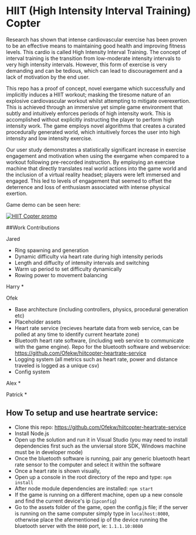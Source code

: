 # HIIT (High Intensity Interval Training) Copter

Research has shown that intense cardiovascular exercise has been proven to be an effective means to maintaining good health and improving fitness levels. This cardio is called High Intensity Interval Training. The concept of interval training is the transition from low-moderate intensity intervals to very high intensity intervals. However, this form of exercise is very demanding and can be tedious, which can lead to discouragement and a lack of motivation by the end user.

This repo has a proof of concept, novel exergame which successfully and implicitly induces a HIIT workout; masking the tiresome nature of an explosive cardiovascular workout whilst attempting to mitigate overexertion. This is achieved through an immersive yet simple game environment that subtly and intuitively enforces periods of high intensity work. This is accomplished without explicitly instructing the player to perform high intensity work.  The game employs novel algorithms that creates a curated procedurally generated world, which intuitively forces the user into high intensity and low intensity exercise.

Our user study demonstrates a statistically significant increase in exercise engagement and motivation when using the exergame when compared to a workout following pre-recorded instruction. By employing an exercise machine that directly translates real world actions into the game world and the inclusion of a virtual reality headset; players were left immersed and engaged. This led to levels of engagement that seemed to offset the deterrence and loss of enthusiasm associated with intense physical exertion. 


Game demo can be seen here:

[![HIIT Copter promo](http://img.youtube.com/vi/QqtGDxjESN0/0.jpg)](http://www.youtube.com/watch?v=QqtGDxjESN0)

##Work Contributions

Jared
  * Ring spawning and generation
  * Dynamic difficulty via heart rate during high intensity periods
  * Length and diffuclty of intensity intervals and switching
  * Warm up period to set difficulty dynamically
  * Rowing power to movement balancing

Harry
  * 
  
Ofek
  * Base architecture (including controllers, physics, procedural generation etc)
  * Placeholder assets
  * Heart rate service (recieves heartate data from web service, can be polled at any time to identify current heartate zone)
  * Bluetooth heart rate software, (including web service to communicate with the game engine). Repo for the bluetooth software and   webservice: https://github.com/Ofekw/hiitcopter-heartrate-service
  * Logging system (all metrics such as heart rate, power and distance traveled is logged as a unique csv)
  * Config system
  
Alex
  * 
  
Patrick
  * 



## How To setup and use heartrate service:
* Clone this repo: https://github.com/Ofekw/hiitcopter-heartrate-service
* Install Node.js
* Open up the solution and run it in Visual Studio (you may need to install dependencies first such as the unviersal store SDK, Windows machine must be in developer mode)
* Once the bluetooth software is running, pair any generic bluetooth heart rate sensor to the computer and select it within the software
* Once a heart rate is shown visually,
* Open up a console in the root directory of the repo and type: `npm install`
* After node module dependencies are installed: `npm start`
* If the game is running on a different machine, open up a new console and find the current device's ip (`ipconfig`)
* Go to the assets folder of the game, open the config.js file; if the server is running on the same computer simply type in `localhost:8080`, otherwise place the afermentioned ip of the device running the bluetooth server with the `8080` port, ie: `1.1.1.10:8080`

